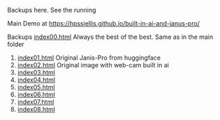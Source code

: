 


Backups here. See the running



Main Demo at   https://hpssjellis.github.io/built-in-ai-and-janus-pro/

Backups 
 [index00.html](https://hpssjellis.github.io/built-in-ai-and-janus-pro/backups/index00.html)   Always the best of the best. Same as in the main folder

 
1. [index01.html](https://hpssjellis.github.io/built-in-ai-and-janus-pro/backups/index01.html)   Original Janis-Pro from huggingface
1. [index02.html](https://hpssjellis.github.io/built-in-ai-and-janus-pro/backups/index02.html)   Original image with web-cam built in ai
1. [index03.html](https://hpssjellis.github.io/built-in-ai-and-janus-pro/backups/index03.html) 
1. [index04.html](https://hpssjellis.github.io/built-in-ai-and-janus-pro/backups/index04.html) 
1. [index05.html](https://hpssjellis.github.io/built-in-ai-and-janus-pro/backups/index05.html) 
1. [index06.html](https://hpssjellis.github.io/built-in-ai-and-janus-pro/backups/index06.html) 
1. [index07.html](https://hpssjellis.github.io/built-in-ai-and-janus-pro/backups/index07.html) 
1. [index08.html](https://hpssjellis.github.io/built-in-ai-and-janus-pro/backups/index08.html) 
